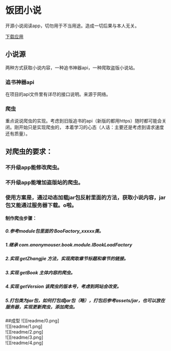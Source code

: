# 饭团小说
开源小说阅读app，切勿用于不当用途。造成一切后果与本人无关。

[下载应用](http://yourbuffslonnol.com)


## 小说源
两种方式获取小说内容，一种追书神器api，一种爬取盗版小说站。

### 追书神器api
在项目的api文件里有详尽的接口说明。来源于网络。

### 爬虫
重点说说爬虫的实现。考虑到旧版追书的api（新版的都用https）随时都可能会关闭。刚开始只是实现爬虫的，
本着学习的心态（人话：主要还是考虑到请求速度还有质量）。

## 对爬虫的要求：  
   ### 不升级app能修改爬虫。  
   ### 不升级app能增加盗版站的爬虫。
  
### 使用方案是，通过动态加载jar包反射里面的方法，获取小说内容，jar包又能通过服务器下载。o啦。


#### 制作爬虫步骤：  

  ##### 0.参考module包里面的 BooFactory_xxxxx类。
  
  ##### 1.继承 com.anonymouser.book.module.IBookLoadFactory  
  
  ##### 2.实现 getZhangjie 方法，实现爬取章节标题和章节的链接。
  
  ##### 3.实现 getBook 主体内容的爬虫。
  
  ##### 4.实现 getVersion 该爬虫的版本号，考虑到网站会改变。
  
  ##### 5.打包类为jar包，如何打包成jar包（略），打包后参考assets/jar，也可以放在服务器，实现更新爬虫，添加爬虫。
  
  
  
##成型
![][readme/0.png]  
![][readme/1.png]  
![][readme/2.png]  
![][readme/3.png]  
![][readme/4.png]







































